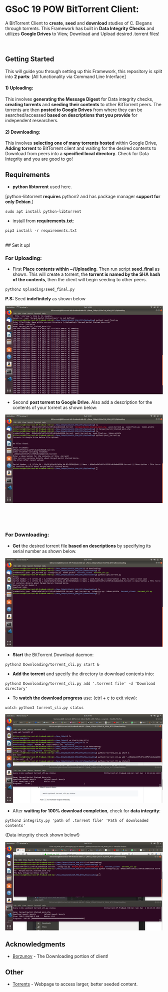 # GSoC 19 POW BitTorrent Client:

A BitTorrent Client to **create**, **seed** and **download** studies of C. Elegans through torrents. This Framework has built in **Data Integrity Checks** and utilizes **Google Drives** to View, Download and Upload desired .torrent files!

<br/>

## Getting Started

This will guide you through setting up this Framework, this repository is split into **2 parts**: [All functionality via Command Line Interface]

#### 1) Uploading:
This involves **generating the Message Digest** for Data integrity checks, **creating torrents** and **seeding their contents** to other BitTorrent peers. The torrents are then **posted to Google Drives** from where they can be searched/accessed **based on descriptions that you provide** for independent researchers.

#### 2) Downloading:
This involves **selecting one of many torrents hosted** within Google Drive, **Adding torrent** to BitTorrent client and waiting for the desired contents to Download from peers into a **specified local directory**. Check for Data Integrity and you are good to go!  


## Requirements

- **python libtorrent** used here.

[python-libtorrent **requires** python2 and has package manager **support for only Debian**.]
```
sudo apt install python-libtorrent
```
- install from **requirements.txt**:
```
pip3 install -r requirements.txt 

```
<br/>
## Set it up!

### For Uploading:

- First **Place contents within ~/Uploading**. Then run script **seed_final** as shown. This will create a torrent, the **torrent is named by the SHA hash of the contents**, then the client will begin seeding to other peers.
```
python2 Uploading/seed_final.py
```
**P.S:** Seed **indefinitely** as shown below

![](images/seeding12.png)


- Second **post torrent to Google Drive**. Also add a description for the contents of your torrent as shown below:

![](images/post.png)

<br/>
<br/>
<br/>

### For Downloading:

- **Get** the desired torrent file **based on descriptions** by specifying its serial number as shown below.


![](images/get_torrent.png)

- **Start** the BitTorrent Download daemon:

```
python3 Downloading/torrent_cli.py start &
```

- **Add the torrent** and specify the directory to download contents into:

```
python3 Downloading/torrent_cli.py add '.torrent file' -d 'Download directory'
```
- To **watch the download progress** use: (ctrl + c to exit view):
```
watch python3 torrent_cli.py status
```

![](images/downloading.png)

- After **waiting for 100% download completion**, check for **data integrity**:
```
python2 integrity.py 'path of .torrent file' 'Path of downloaded contents'
```
(Data integrity check shown below!)

![](images/done.png)



## Acknowledgments

* [Borzunov](https://github.com/borzunov/bit-torrent) - The Downloading portion of client! 

## Other


* [Torrents](https://eztv.io/) - Webpage to access larger, better seeded content.

